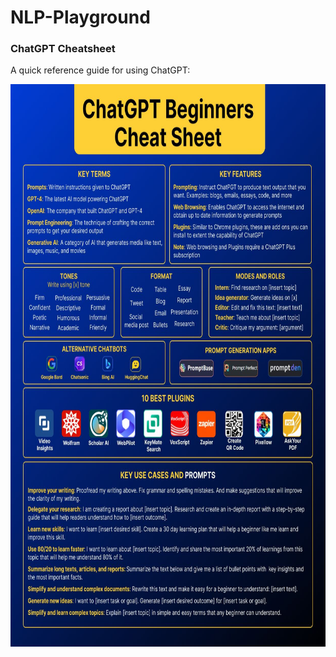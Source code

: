 # NLP-Playground

### ChatGPT Cheatsheet

A quick reference guide for using ChatGPT: 

<img src="images/chatgpt-cheatsheet.jpeg" width="600" height="900" alt="ChatGpt-CheatSheet">

